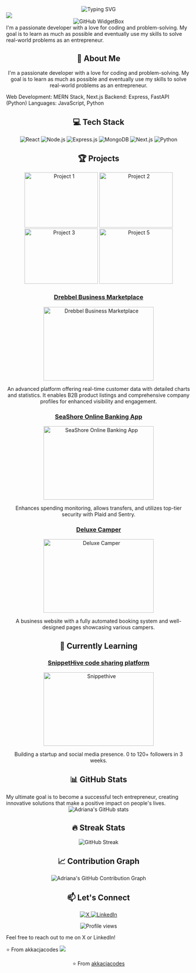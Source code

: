 <div align="center">
  <img src="https://readme-typing-svg.demolab.com?font=Fira+Code&size=32&duration=2800&pause=2000&color=A9FEF7&center=true&vCenter=true&width=940&lines=Hey%2C+I'm+Adriana+Sobota!+Welcome+to+my+Profile!" alt="Typing SVG" />
</div>


<img src="https://user-images.githubusercontent.com/73097560/115834477-dbab4500-a447-11eb-908a-139a6edaec5c.gif">


<div align="center">
  <img src="https://github-widgetbox.vercel.app/api/profile?username=akkacjacodes&data=followers,repositories,stars,commits&theme=nautilus" alt="GitHub WidgetBox" />
</div>
I'm a passionate developer with a love for coding and problem-solving. My goal is to learn as much as possible and eventually use my skills to solve real-world problems as an entrepreneur.

<h2 align="center">🚀 About Me</h2>

<p align="center">
  I'm a passionate developer with a love for coding and problem-solving. My goal is to learn as much as possible and eventually use my skills to solve real-world problems as an entrepreneur.
</p>
Web Development: MERN Stack, Next.js
Backend: Express, FastAPI (Python)
Languages: JavaScript, Python

<h2 align="center">💻 Tech Stack</h2>

<p align="center">
  <img src="https://img.shields.io/badge/React-20232A?style=for-the-badge&logo=react&logoColor=61DAFB" alt="React" />
  <img src="https://img.shields.io/badge/Node.js-43853D?style=for-the-badge&logo=node.js&logoColor=white" alt="Node.js" />
  <img src="https://img.shields.io/badge/Express.js-404D59?style=for-the-badge" alt="Express.js" />
  <img src="https://img.shields.io/badge/MongoDB-4EA94B?style=for-the-badge&logo=mongodb&logoColor=white" alt="MongoDB" />
  <img src="https://img.shields.io/badge/next.js-000000?style=for-the-badge&logo=next.js&logoColor=white" alt="Next.js" />
  <img src="https://img.shields.io/badge/Python-3776AB?style=for-the-badge&logo=python&logoColor=white" alt="Python" />
</p>



<h2 align="center">🏆 Projects</h2>


<div align="center">
  <img src="https://i.postimg.cc/htM4Cv65/Screenshot-2024-06-03-at-18-57-17.png" alt="Project 1" width="200" height="150" />
  <img src="https://i.postimg.cc/XvgcJfZY/Screenshot-2024-05-31-at-19-29-48.png" alt="Project 2" width="200" height="150" />
  <img src="https://i.postimg.cc/T3nNGWft/Screenshot-2024-07-27-at-18-44-32.png" alt="Project 3" width="200" height="150" />
  <img src="https://i.postimg.cc/NF597TdY/Screenshot-2024-06-03-at-20-02-24.png" alt="Project 5" width="200" height="150" />
</div>

<div align="center">


  
  <h3><a href="https://marketplace.drebbel.eu/">Drebbel Business Marketplace</a></h3>
  <img src="https://i.postimg.cc/htM4Cv65/Screenshot-2024-06-03-at-18-57-17.png" alt="Drebbel Business Marketplace" width="300" height="200" />
  <p>An advanced platform offering real-time customer data with detailed charts and statistics. It enables B2B product listings and comprehensive company profiles for enhanced visibility and engagement.</p>



  <h3><a href="https://banking-app-1-git-main-akkacjacodes-projects.vercel.app/sign-in">SeaShore Online Banking App</a></h3>
  <img src="https://i.postimg.cc/XvgcJfZY/Screenshot-2024-05-31-at-19-29-48.png" alt="SeaShore Online Banking App" width="300" height="200" />
  <p>Enhances spending monitoring, allows transfers, and utilizes top-tier security with Plaid and Sentry.</p>



  <h3><a href="https://deluxecamper.pl/">Deluxe Camper</a></h3>
  <img src="https://i.postimg.cc/ZYsJ8MBz/Screenshot-2024-06-03-at-19-55-20.png" alt="Deluxe Camper" width="300" height="200" />
  <p>A business website with a fully automated booking system and well-designed pages showcasing various campers.</p>

  
</div>
<h2 align="center">🌱 Currently Learning</h2>

<div align="center">
  <h3><a href="https://snippethive.com/">SnippetHive code sharing platform</a></h3>
  <img src="https://i.postimg.cc/XY6yMr2N/Screenshot-2024-07-30-at-18-54-46.png" alt="Snippethive" width="300" height="200" />
  <p>Building a startup and social media presence. 0 to 120+ followers in 3 weeks.</p>
</div>



<h2 align="center">📊 GitHub Stats</h2>
My ultimate goal is to become a successful tech entrepreneur, creating innovative solutions that make a positive impact on people's lives.

<div align="center">
  <img src="https://github-readme-stats.vercel.app/api?username=akkacjacodes&show_icons=true&theme=radical" alt="Adriana's GitHub stats" />
</div>



<h2 align="center">🔥 Streak Stats</h2>

<div align="center">
  <img src="https://github-readme-streak-stats.herokuapp.com/?user=akkacjacodes&theme=radical" alt="GitHub Streak" />
</div>



<h2 align="center">📈 Contribution Graph</h2>

<div align="center">
  <img src="https://github-profile-summary-cards.vercel.app/api/cards/profile-details?username=akkacjacodes&theme=radical" alt="Adriana's GitHub Contribution Graph" />
</div>



<h2 align="center">📫 Let's Connect</h2>

<p align="center">
  <a href="https://x.com/adrianacode" target="_blank">
    <img src="https://img.shields.io/badge/X-1DA1F2?style=for-the-badge&logo=x&logoColor=white" alt="X" />
  </a>
  <a href="https://www.linkedin.com/in/adriana-sobota/" target="_blank">
    <img src="https://img.shields.io/badge/LinkedIn-0077B5?style=for-the-badge&logo=linkedin&logoColor=white" alt="LinkedIn" />
  </a>
</p>
<div align="center">
  <img src="https://komarev.com/ghpvc/?username=akkacjacodes&style=flat-square&color=blue" alt="Profile views" />
</div>

Feel free to reach out to me on X or LinkedIn!



⭐️ From akkacjacodes
<img src="https://user-images.githubusercontent.com/73097560/115834477-dbab4500-a447-11eb-908a-139a6edaec5c.gif">

<div align="center">
  ⭐️ From <a href="https://github.com/akkacjacodes">akkacjacodes</a>
</div>
